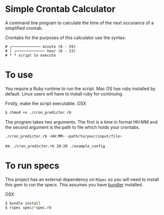 # Simple Crontab Calculator

A command line program to calculate the time of the next occurance of a simplified crontab.

Crontabs for the purposes of this calculator use the syntax: 

```
# ┌───────────── minute (0 - 59)
# │ ┌───────────── hour (0 - 23)
# * * script to execute
```

# To use

You require a Ruby runtime to run the script. Mac OS has ruby installed by default. Linux users will have to install ruby for continuing.

Firstly, make the script executable.
OSX 
```bash
$ chmod +x ./cron_predictor.rb
```

The program takes two arguments. The first is a time in format HH:MM and the second argument is the path to file which holds your crontabs.
```bash
./cron_predictor.rb <HH:MM> <path/to/your/input/file>
```
ex. `./cron_predictor.rb 10:20 ./example_config`

# To run specs

This project has an external dependency on `RSpec` so you will need to install this gem to run the specs. This assumes you have [bundler](https://bundler.io/) installed.

OSX
```bash
$ bundle install
$ rspec spec/*spec.rb
```

